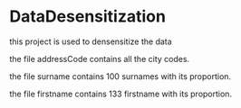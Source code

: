 # DataDesensitization
this project is used to densensitize the data

the file addressCode contains all the city codes.

the file surname contains 100 surnames with its proportion.

the file firstname contains 133 firstname with its proportion.
